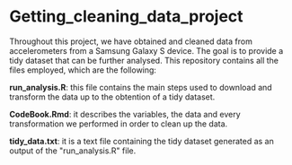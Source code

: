 # Getting_cleaning_data_project

Throughout this project, we have obtained and cleaned data from accelerometers from a Samsung Galaxy S device. The goal is to provide a tidy dataset that can be further analysed. This repository contains all the files employed, which are the following:

**run_analysis.R**: this file contains the main steps used to download and transform the data up to the obtention of a tidy dataset. 


**CodeBook.Rmd**: it describes the variables, the data and every transformation we performed in order to clean up the data.


**tidy_data.txt**: it is a text file containing the tidy dataset generated as an output of the "run_analysis.R" file.
